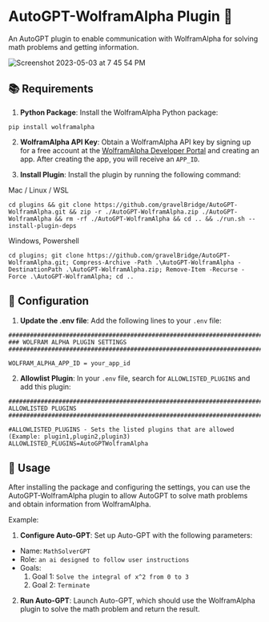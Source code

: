 # AutoGPT-WolframAlpha Plugin 🔢

An AutoGPT plugin to enable communication with WolframAlpha for solving math problems and getting information.

![Screenshot 2023-05-03 at 7 45 54 PM](https://user-images.githubusercontent.com/107640947/236104175-2cfd9344-64e6-4647-8343-72d69b1bc0d0.png)

## 📚 Requirements

1. **Python Package**: Install the WolframAlpha Python package:

`pip install wolframalpha`

2. **WolframAlpha API Key**: Obtain a WolframAlpha API key by signing up for a free account at the [WolframAlpha Developer Portal](https://developer.wolframalpha.com/portal/signup.html) and creating an app. After creating the app, you will receive an `APP_ID`.

3. **Install Plugin**: Install the plugin by running the following command:

Mac / Linux / WSL

```
cd plugins && git clone https://github.com/gravelBridge/AutoGPT-WolframAlpha.git && zip -r ./AutoGPT-WolframAlpha.zip ./AutoGPT-WolframAlpha && rm -rf ./AutoGPT-WolframAlpha && cd .. && ./run.sh --install-plugin-deps
```

Windows, Powershell

```
cd plugins; git clone https://github.com/gravelBridge/AutoGPT-WolframAlpha.git; Compress-Archive -Path .\AutoGPT-WolframAlpha -DestinationPath .\AutoGPT-WolframAlpha.zip; Remove-Item -Recurse -Force .\AutoGPT-WolframAlpha; cd ..
```

## 🔧 Configuration

1. **Update the .env file**: Add the following lines to your `.env` file:

```
################################################################################
### WOLFRAM ALPHA PLUGIN SETTINGS
################################################################################

WOLFRAM_ALPHA_APP_ID = your_app_id
```

2. **Allowlist Plugin**: In your `.env` file, search for `ALLOWLISTED_PLUGINS` and add this plugin:

```
################################################################################
ALLOWLISTED PLUGINS
################################################################################

#ALLOWLISTED_PLUGINS - Sets the listed plugins that are allowed (Example: plugin1,plugin2,plugin3)
ALLOWLISTED_PLUGINS=AutoGPTWolframAlpha
```

## 🚀 Usage

After installing the package and configuring the settings, you can use the AutoGPT-WolframAlpha plugin to allow AutoGPT to solve math problems and obtain information from WolframAlpha.

Example:

1. **Configure Auto-GPT**: Set up Auto-GPT with the following parameters:

- Name: `MathSolverGPT`
- Role: `an ai designed to follow user instructions`
- Goals:
  1. Goal 1: `Solve the integral of x^2 from 0 to 3`
  2. Goal 2: `Terminate`

2. **Run Auto-GPT**: Launch Auto-GPT, which should use the WolframAlpha plugin to solve the math problem and return the result.
